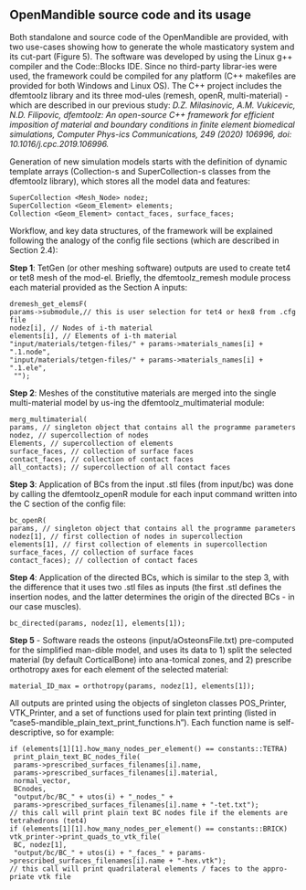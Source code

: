## OpenMandible source code and its usage

Both standalone and source code of the OpenMandible are provided, with two use-cases showing how to generate the whole masticatory system and its cut-part (Figure 5). The software was developed by using the Linux g++ compiler and the Code::Blocks IDE. Since no third-party librar-ies were used, the framework could be compiled for any platform (C++ makefiles are provided for both Windows and Linux OS). The C++ project includes the dfemtoolz library and its three mod-ules (remesh, openR, multi-material) - which are described in our previous study: *D.Z. Milasinovic, A.M. Vukicevic, N.D. Filipovic, dfemtoolz: An open-source C++ framework for efficient imposition of material and boundary conditions in finite element biomedical simulations, Computer Phys-ics Communications, 249 (2020) 106996, doi: 10.1016/j.cpc.2019.106996.* 

Generation of new simulation models starts with the definition of dynamic template arrays (Collection-s and SuperCollection-s classes from the dfemtoolz library), which stores all the model data and features:

    SuperCollection <Mesh_Node> nodez;
    SuperCollection <Geom_Element> elements;
    Collection <Geom_Element> contact_faces, surface_faces;

Workflow, and key data structures, of the framework will be explained following the analogy of the config file sections (which are described in Section 2.4):

**Step 1**: TetGen (or other meshing software) outputs are used to create tet4 or tet8 mesh of the mod-el. Briefly, the dfemtoolz_remesh module process each material provided as the Section A inputs:

    dremesh_get_elemsF(
    params->submodule,// this is user selection for tet4 or hex8 from .cfg file
    nodez[i], // Nodes of i-th material
    elements[i], // Elements of i-th material
    "input/materials/tetgen-files/" + params->materials_names[i] + ".1.node",
    "input/materials/tetgen-files/" + params->materials_names[i] + ".1.ele",
     "");

**Step 2**: Meshes of the constitutive materials are merged into the single multi-material model by us-ing the dfemtoolz_multimaterial module:
   
    merg_multimaterial(
    params, // singleton object that contains all the programme parameters
    nodez, // supercollection of nodes
    Elements, // supercollection of elements
    surface_faces, // collection of surface faces
    contact_faces, // collection of contact faces
    all_contacts); // supercollection of all contact faces

**Step 3**: Application of BCs from the input .stl files (from input/bc) was done by calling the dfemtoolz_openR module for each input command written into the C section of the config file:

    bc_openR(
    params, // singleton object that contains all the programme parameters
    nodez[1], // first collection of nodes in supercollection
    elements[1], // first collection of elements in supercollection
    surface_faces, // collection of surface faces
    contact_faces); // collection of contact faces


**Step 4**: Application of the directed BCs, which is similar to the step 3, with the difference that it uses two .stl files as inputs (the first .stl defines the insertion nodes, and the latter determines the origin of the directed BCs - in our case muscles).
    
    bc_directed(params, nodez[1], elements[1]);

**Step 5** - Software reads the osteons (input/aOsteonsFile.txt) pre-computed for the simplified man-dible model, and uses its data to 1) split the selected material (by default CorticalBone) into ana-tomical zones, and 2) prescribe orthotropy axes for each element of the selected material:

    material_ID_max = orthotropy(params, nodez[1], elements[1]);

All outputs are printed using the objects of singleton classes POS_Printer, VTK_Printer, and a set of functions used for plain text printing (listed in “case5-mandible_plain_text_print_functions.h”). Each function name is self-descriptive, so for example:

    if (elements[1][1].how_many_nodes_per_element() == constants::TETRA)
     print_plain_text_BC_nodes_file(
     params->prescribed_surfaces_filenames[i].name, 
     params->prescribed_surfaces_filenames[i].material, 
     normal_vector, 
     BCnodes, 
     "output/bc/BC_" + utos(i) + "_nodes_" + 
     params->prescribed_surfaces_filenames[i].name + "-tet.txt");
    // this call will print plain text BC nodes file if the elements are tetrahedrons (tet4)
    if (elements[1][1].how_many_nodes_per_element() == constants::BRICK)
    vtk_printer->print_quads_to_vtk_file(
     BC, nodez[1], 
     "output/bc/BC_" + utos(i) + "_faces_" + params->prescribed_surfaces_filenames[i].name + "-hex.vtk");
    // this call will print quadrilateral elements / faces to the appro-priate vtk file
